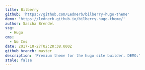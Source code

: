 ```yaml
---
title: Bilberry
github: 'https://github.com/Lednerb/bilberry-hugo-theme'
demo: 'https://lednerb.github.io/bilberry-hugo-theme/'
author: Sascha Brendel
ssg:
  - Hugo
cms:
  - No Cms
date: 2017-10-27T02:20:38.000Z
github_branch: master
description: 'Premium theme for the hugo site builder. DEMO:'
stale: false
---
```


